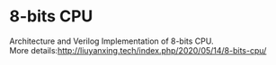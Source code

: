 # 8-bits CPU
Architecture and Verilog Implementation of 8-bits CPU.  
More details:http://liuyanxing.tech/index.php/2020/05/14/8-bits-cpu/
